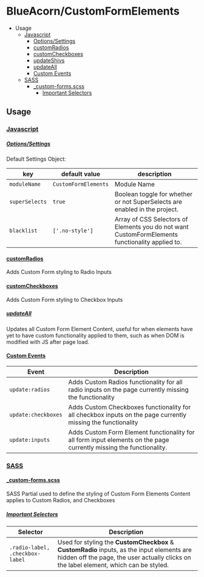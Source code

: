 # BlueAcorn/CustomFormElements
* Usage
	* [Javascript](#javascript)
		* [Options/Settings](#options)
		* [customRadios](#customradios)
		* [customCheckboxes](#customcheckboxes)
		* [updateShivs](#updateshivs)
		* [updateAll](#updateall)
		* [Custom Events](#customevents)
	* [SASS](#sass)
		* [_custom-forms.scss](#customforms)
			* [Important Selectors](#importantselectors)

## Usage

### [Javascript](id:javascript)

##### [Options/Settings](id:options)

Default Settings Object:

| key | default value | description |
|-----|-------|-------------|
| `moduleName` | `CustomFormElements` | Module Name |
| `superSelects` | `true` | Boolean toggle for whether or not SuperSelects are enabled in the project. |
| `blacklist` | `['.no-style']` | Array of CSS Selectors of Elements you do not want CustomFormElements functionality applied to.|

#### [customRadios](id:customradios)

Adds Custom Form styling to Radio Inputs

#### [customCheckboxes](id:customcheckboxes)

Adds Custom Form styling to Checkbox Inputs

##### [updateAll](id:updateall)

Updates all Custom Form Element Content, useful for when elements have yet to have custom functionality applied to them, such as when DOM is modified with JS after page load.

#### [Custom Events](id:customevents)

| Event | Description |
|-------|-------------|
| `update:radios` | Adds Custom Radios functionality for all radio inputs on the page currently missing the functionality |
| `update:checkboxes` | Adds Custom Checkboxes functionality for all checkbox inputs on the page currently missing the functionality |
| `update:inputs` | Adds Custom Form Element functionality for all form input elements on the page currently missing the functionality. |

### [SASS](id:sass)

#### [_custom-forms.scss](id:customforms)

SASS Partial used to define the styling of Custom Form Elements Content applies to Custom Radios, and Checkboxes

##### [Important Selectors](id:importantselectors)

| Selector | Description |
|----------|-------------|
| `.radio-label, .checkbox-label` | Used for styling the **CustomCheckbox** & **CustomRadio** inputs, as the input elements are hidden off the page, the user actually clicks on the label element, which can be styled. |
